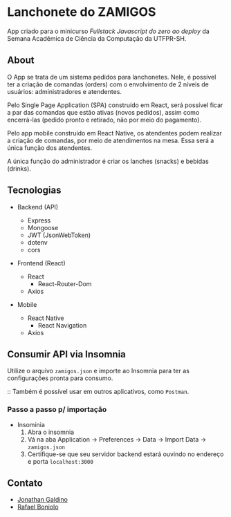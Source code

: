 # Lanchonete do ZAMIGOS

App criado para o minicurso *Fullstack Javascript do zero ao deploy* da Semana Acadêmica de Ciência da Computação da UTFPR-SH.

## About
O App se trata de um sistema pedidos para lanchonetes. Nele, é possível ter a criação de comandas (orders) com o envolvimento de 2 níveis de usuários: administradores e atendentes.

Pelo Single Page Application (SPA) construído em React, será possível ficar a par das comandas que estão ativas (novos pedidos), assim como encerrá-las (pedido pronto e retirado, não por meio do pagamento).

Pelo app mobile construído em React Native, os atendentes podem realizar a criação de comandas, por meio de atendimentos na mesa. Essa será a única função dos atendentes.

A única função do administrador é criar os lanches (snacks) e bebidas (drinks).


## Tecnologias

- Backend (API)
  - Express
  - Mongoose
  - JWT (JsonWebToken)
  - dotenv
  - cors

- Frontend (React)
  - React
    - React-Router-Dom
  - Axios

- Mobile
  - React Native
    - React Navigation
  - Axios


## Consumir API via Insomnia

Utilize o arquivo `zamigos.json` e importe ao Insomnia para ter as configurações pronta para consumo.

:: Também é possível usar em outros aplicativos, como `Postman`.

### Passo a passo p/ importação

- Insominia
  1.  Abra o insomnia
  2.  Vá na aba Application -> Preferences -> Data -> Import Data -> `zamigos.json`
  3.  Certifique-se que seu servidor backend estará ouvindo no endereço e porta `localhost:3000`

## Contato

* [Jonathan Galdino](https://github.com/jonathangaldino)
* [Rafael Boniolo](https://github.com/rafaelboniolo)
